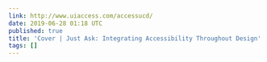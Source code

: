 ```yaml
---
link: http://www.uiaccess.com/accessucd/
date: 2019-06-28 01:18 UTC
published: true
title: 'Cover | Just Ask: Integrating Accessibility Throughout Design'
tags: []
---
```



